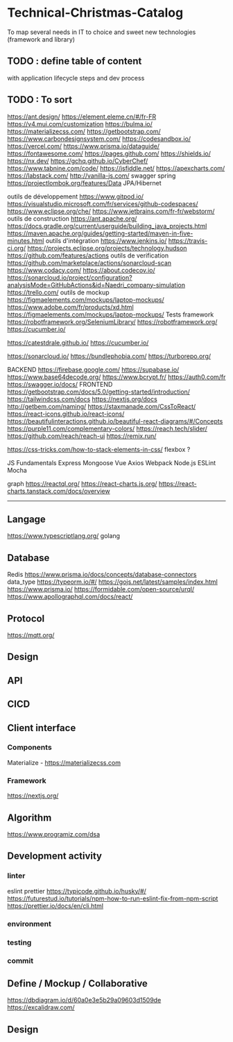 # Technical-Christmas-Catalog

To map several needs in IT to choice and sweet new technologies (framework and library)

## TODO : define table of content

with application lifecycle steps and dev process

## TODO : To sort

https://ant.design/
https://element.eleme.cn/#/fr-FR
https://v4.mui.com/customization
https://bulma.io/
https://materializecss.com/
https://getbootstrap.com/
https://www.carbondesignsystem.com/
https://codesandbox.io/
https://vercel.com/
https://www.prisma.io/dataguide/
https://fontawesome.com/
https://pages.github.com/
https://shields.io/
https://nx.dev/
https://gchq.github.io/CyberChef/
https://www.tabnine.com/code/
https://jsfiddle.net/
https://apexcharts.com/
https://labstack.com/
http://vanilla-js.com/
swagger
spring
https://projectlombok.org/features/Data
JPA/Hibernet

outils de développement
https://www.gitpod.io/
https://visualstudio.microsoft.com/fr/services/github-codespaces/
https://www.eclipse.org/che/
https://www.jetbrains.com/fr-fr/webstorm/
outils de construction
https://ant.apache.org/
https://docs.gradle.org/current/userguide/building_java_projects.html
https://maven.apache.org/guides/getting-started/maven-in-five-minutes.html
outils d'intégration
https://www.jenkins.io/
https://travis-ci.org/
https://projects.eclipse.org/projects/technology.hudson
https://github.com/features/actions
outils de verification
https://github.com/marketplace/actions/sonarcloud-scan
https://www.codacy.com/
https://about.codecov.io/
https://sonarcloud.io/project/configuration?analysisMode=GitHubActions&id=Naedri_company-simulation
https://trello.com/
outils de mockup
https://figmaelements.com/mockups/laptop-mockups/
https://www.adobe.com/fr/products/xd.html
https://figmaelements.com/mockups/laptop-mockups/
Tests framework
https://robotframework.org/SeleniumLibrary/
https://robotframework.org/
https://cucumber.io/

https://catestdrale.github.io/
https://cucumber.io/

https://sonarcloud.io/
https://bundlephobia.com/
https://turborepo.org/

BACKEND
https://firebase.google.com/
https://supabase.io/
https://www.base64decode.org/
https://www.bcrypt.fr/
https://auth0.com/fr
https://swagger.io/docs/
FRONTEND
https://getbootstrap.com/docs/5.0/getting-started/introduction/
https://tailwindcss.com/docs
https://nextjs.org/docs
http://getbem.com/naming/
https://staxmanade.com/CssToReact/
https://react-icons.github.io/react-icons/
https://beautifulinteractions.github.io/beautiful-react-diagrams/#/Concepts
https://purple11.com/complementary-colors/
https://reach.tech/slider/
https://github.com/reach/reach-ui
https://remix.run/

https://css-tricks.com/how-to-stack-elements-in-css/
flexbox ?

JS
Fundamentals
Express
Mongoose
Vue
Axios
Webpack
Node.js
ESLint
Mocha

graph
https://reactql.org/
https://react-charts.js.org/
https://react-charts.tanstack.com/docs/overview

---

## Langage

https://www.typescriptlang.org/
golang

## Database

Redis
https://www.prisma.io/docs/concepts/database-connectors
data_type
https://typeorm.io/#/
https://gojs.net/latest/samples/index.html
https://www.prisma.io/
https://formidable.com/open-source/urql/
https://www.apollographql.com/docs/react/

## Protocol

https://mqtt.org/

## Design

## API

## CICD

## Client interface

### Components

Materialize - https://materializecss.com

### Framework

https://nextjs.org/

## Algorithm

https://www.programiz.com/dsa

## Development activity

### linter

eslint
prettier
https://typicode.github.io/husky/#/
https://futurestud.io/tutorials/npm-how-to-run-eslint-fix-from-npm-script
https://prettier.io/docs/en/cli.html

### environment

### testing

### commit

## Define / Mockup / Collaborative

https://dbdiagram.io/d/60a0e3e5b29a09603d1509de
https://excalidraw.com/

## Design
